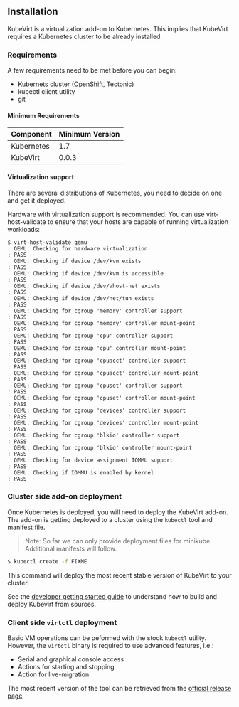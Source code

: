 ## Installation

KubeVirt is a virtualization add-on to Kubernetes. This implies that KubeVirt requires a Kubernetes cluster to be already installed.

### Requirements

A few requirements need to be met before you can begin:

* [Kubernets](https://kubernetes.io) cluster \([OpenShift](https://github.com/openshift/origin), Tectonic\)
* kubectl client utility
* git

#### Minimum Requirements

| Component | Minimum Version |
| --- | --- |
| Kubernetes | 1.7 |
| KubeVirt | 0.0.3 |

#### Virtualization support

There are several distributions of Kubernetes, you need to decide on one and get it deployed.

Hardware with virtualization support is recommended. You can use virt-host-validate to ensure that your hosts are capable of running virtualization workloads:

```
$ virt-host-validate qemu
  QEMU: Checking for hardware virtualization                                 : PASS
  QEMU: Checking if device /dev/kvm exists                                   : PASS
  QEMU: Checking if device /dev/kvm is accessible                            : PASS
  QEMU: Checking if device /dev/vhost-net exists                             : PASS
  QEMU: Checking if device /dev/net/tun exists                               : PASS
  QEMU: Checking for cgroup 'memory' controller support                      : PASS
  QEMU: Checking for cgroup 'memory' controller mount-point                  : PASS
  QEMU: Checking for cgroup 'cpu' controller support                         : PASS
  QEMU: Checking for cgroup 'cpu' controller mount-point                     : PASS
  QEMU: Checking for cgroup 'cpuacct' controller support                     : PASS
  QEMU: Checking for cgroup 'cpuacct' controller mount-point                 : PASS
  QEMU: Checking for cgroup 'cpuset' controller support                      : PASS
  QEMU: Checking for cgroup 'cpuset' controller mount-point                  : PASS
  QEMU: Checking for cgroup 'devices' controller support                     : PASS
  QEMU: Checking for cgroup 'devices' controller mount-point                 : PASS
  QEMU: Checking for cgroup 'blkio' controller support                       : PASS
  QEMU: Checking for cgroup 'blkio' controller mount-point                   : PASS
  QEMU: Checking for device assignment IOMMU support                         : PASS
  QEMU: Checking if IOMMU is enabled by kernel                               : PASS
```

### Cluster side add-on deployment

Once Kubernetes is deployed, you will need to deploy the KubeVirt add-on. The add-on is getting deployed to a cluster using the `kubectl` tool and manifest file.

> Note: So far we can only provide deployment files for minikube. Additional manifests will follow.

```bash
$ kubectl create -f FIXME
```

This command will deploy the most recent stable version of KubeVirt to your cluster.

See the [developer getting started guide](https://github.com/kubevirt/kubevirt/blob/master/docs/getting-started.md) to understand how to build and deploy Kubevirt from sources.

### Client side `virtctl` deployment

Basic VM operations can be peformed with the stock `kubectl` utility. However, the `virtctl` binary is required to use advanced features, i.e.:

* Serial and graphical console access
* Actions for starting and stopping
* Action for live-migration

The most recent version of the tool can be retrieved from the [official release page](https://github.com/kubevirt/kubevirt/releases).

